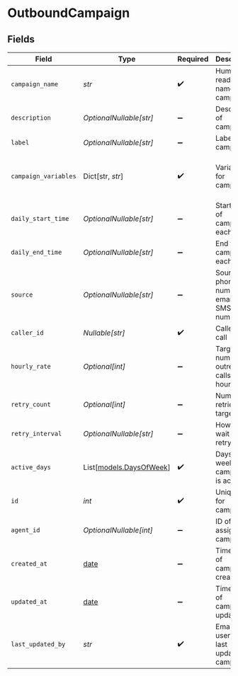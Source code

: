 # OutboundCampaign


## Fields

| Field                                                                | Type                                                                 | Required                                                             | Description                                                          | Example                                                              |
| -------------------------------------------------------------------- | -------------------------------------------------------------------- | -------------------------------------------------------------------- | -------------------------------------------------------------------- | -------------------------------------------------------------------- |
| `campaign_name`                                                      | *str*                                                                | :heavy_check_mark:                                                   | Human readable name of campaign                                      | Outbound Campaign 1                                                  |
| `description`                                                        | *OptionalNullable[str]*                                              | :heavy_minus_sign:                                                   | Description of campaign                                              | This is a test campaign                                              |
| `label`                                                              | *OptionalNullable[str]*                                              | :heavy_minus_sign:                                                   | Label for campaign                                                   | test                                                                 |
| `campaign_variables`                                                 | Dict[str, *str*]                                                     | :heavy_check_mark:                                                   | Variables for campaign                                               | {<br/>"key": "value",<br/>"key2": "value2"<br/>}                     |
| `daily_start_time`                                                   | *OptionalNullable[str]*                                              | :heavy_minus_sign:                                                   | Start time of campaign each day                                      | 09:00:00                                                             |
| `daily_end_time`                                                     | *OptionalNullable[str]*                                              | :heavy_minus_sign:                                                   | End time of campaign each day                                        | 17:00:00                                                             |
| `source`                                                             | *OptionalNullable[str]*                                              | :heavy_minus_sign:                                                   | Source phone number, email, or SMS number                            | +19032900844                                                         |
| `caller_id`                                                          | *Nullable[str]*                                                      | :heavy_check_mark:                                                   | Caller ID for call                                                   | 19995551234                                                          |
| `hourly_rate`                                                        | *Optional[int]*                                                      | :heavy_minus_sign:                                                   | Target number of outreach calls per hour                             | 25                                                                   |
| `retry_count`                                                        | *Optional[int]*                                                      | :heavy_minus_sign:                                                   | Number of retries per target                                         | 1                                                                    |
| `retry_interval`                                                     | *OptionalNullable[str]*                                              | :heavy_minus_sign:                                                   | How long to wait before retrying                                     | 30m                                                                  |
| `active_days`                                                        | List[[models.DaysOfWeek](../models/daysofweek.md)]                   | :heavy_check_mark:                                                   | Days of the week when campaign is active                             | ["mon", "tue", "wed", "thu", "fri"]                                  |
| `id`                                                                 | *int*                                                                | :heavy_check_mark:                                                   | Unique ID for campaign                                               | 1                                                                    |
| `agent_id`                                                           | *OptionalNullable[int]*                                              | :heavy_minus_sign:                                                   | ID of agent assigned to campaign                                     | agent_id                                                             |
| `created_at`                                                         | [date](https://docs.python.org/3/library/datetime.html#date-objects) | :heavy_minus_sign:                                                   | Timestamp of campaign creation                                       | 2025-04-30T00:00:00Z                                                 |
| `updated_at`                                                         | [date](https://docs.python.org/3/library/datetime.html#date-objects) | :heavy_minus_sign:                                                   | Timestamp of campaign update                                         | 2025-04-30T00:00:00Z                                                 |
| `last_updated_by`                                                    | *str*                                                                | :heavy_check_mark:                                                   | Email of user who last updated campaign                              | user@email.com                                                       |